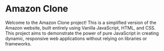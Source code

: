 # Amazon Clone
Welcome to the Amazon Clone project! This is a simplified version of the Amazon website, built entirely using Vanilla JavaScript, HTML, and CSS. 
This project aims to demonstrate the power of pure JavaScript in creating dynamic, responsive web applications without relying on libraries or frameworks.
